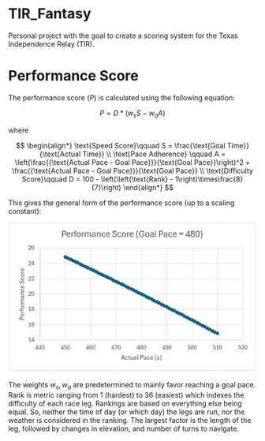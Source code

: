 # TIR_Fantasy

Personal project with the goal to create a scoring system for the Texas Independence Relay (TIR).

# Performance Score
The performance score ($P$) is calculated using the following equation:

$$
P = D * (w_{s}S - w_{a}A )
$$

where

$$
\begin{align*}
    \text{Speed Score}\qquad S = \frac{\text{Goal Time}}{\text{Actual Time}} \\
\text{Pace Adherence} \qquad A = \left(\frac{{\text{Actual Pace - Goal Pace}}}{\text{Goal Pace}}\right)^2 + \frac{{\text{Actual Pace - Goal Pace}}}{\text{Goal Pace}} \\
\text{Difficulty Score}\qquad D = 100 - \left(\left(\text{Rank} - 1\right)\times\frac{8}{7}\right)
\end{align*}
$$

This gives the general form of the performance score (up to a scaling constant):

![Performance Score Form](performance_score_form.PNG)

The weights $w_{s}, w_{a}$ are predetermined to mainly favor reaching a goal pace. $\text{Rank}$ is metric ranging from 1 (hardest) to 36 (easiest) which indexes the difficulty of each race leg. Rankings are based on everything else being equal. So, neither the time of day (or which day) the legs are run, nor the weather is considered in the ranking. The largest factor is the length of the leg, followed by changes in elevation, and number of turns to navigate.